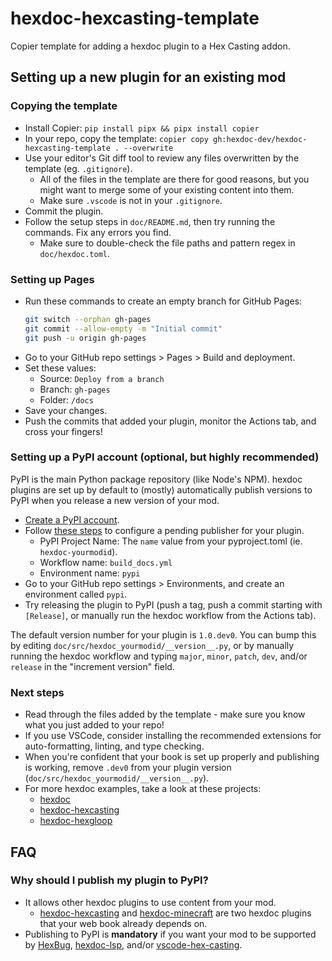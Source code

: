 # hexdoc-hexcasting-template
Copier template for adding a hexdoc plugin to a Hex Casting addon.

## Setting up a new plugin for an existing mod

### Copying the template

* Install Copier: `pip install pipx && pipx install copier`
* In your repo, copy the template: `copier copy gh:hexdoc-dev/hexdoc-hexcasting-template . --overwrite`
* Use your editor's Git diff tool to review any files overwritten by the template (eg. `.gitignore`).
  * All of the files in the template are there for good reasons, but you might want to merge some of your existing content into them.
  * Make sure `.vscode` is not in your `.gitignore`.
* Commit the plugin.
* Follow the setup steps in `doc/README.md`, then try running the commands. Fix any errors you find.
  * Make sure to double-check the file paths and pattern regex in `doc/hexdoc.toml`.

### Setting up Pages

* Run these commands to create an empty branch for GitHub Pages:
  ```sh
  git switch --orphan gh-pages
  git commit --allow-empty -m "Initial commit"
  git push -u origin gh-pages
  ```
* Go to your GitHub repo settings > Pages > Build and deployment.
* Set these values:
  * Source: `Deploy from a branch`
  * Branch: `gh-pages`
  * Folder: `/docs`
* Save your changes.
* Push the commits that added your plugin, monitor the Actions tab, and cross your fingers!

### Setting up a PyPI account (optional, but highly recommended)

PyPI is the main Python package repository (like Node's NPM). hexdoc plugins are set up by default to (mostly) automatically publish versions to PyPI when you release a new version of your mod.

* [Create a PyPI account](https://pypi.org/account/register/).
* Follow [these steps](https://docs.pypi.org/trusted-publishers/creating-a-project-through-oidc/) to configure a pending publisher for your plugin.
  * PyPI Project Name: The `name` value from your pyproject.toml (ie. `hexdoc-yourmodid`).
  * Workflow name: `build_docs.yml`
  * Environment name: `pypi`
* Go to your GitHub repo settings > Environments, and create an environment called `pypi`.
* Try releasing the plugin to PyPI (push a tag, push a commit starting with `[Release]`, or manually run the hexdoc workflow from the Actions tab).

The default version number for your plugin is `1.0.dev0`. You can bump this by editing `doc/src/hexdoc_yourmodid/__version__.py`, or by manually running the hexdoc workflow and typing `major`, `minor`, `patch`, `dev`, and/or `release` in the "increment version" field.

### Next steps

* Read through the files added by the template - make sure you know what you just added to your repo!
* If you use VSCode, consider installing the recommended extensions for auto-formatting, linting, and type checking.
* When you're confident that your book is set up properly and publishing is working, remove `.dev0` from your plugin version (`doc/src/hexdoc_yourmodid/__version__.py`).
* For more hexdoc examples, take a look at these projects:
  * [hexdoc](https://github.com/hexdoc-dev/hexdoc)
  * [hexdoc-hexcasting](https://github.com/object-Object/HexMod)
  * [hexdoc-hexgloop](https://github.com/SamsTheNerd/HexGloop)

## FAQ

### Why should I publish my plugin to PyPI?

* It allows other hexdoc plugins to use content from your mod.
  * [hexdoc-hexcasting](https://pypi.org/project/hexdoc-hexcasting/) and [hexdoc-minecraft](https://pypi.org/project/hexdoc-minecraft/) are two hexdoc plugins that your web book already depends on.
* Publishing to PyPI is **mandatory** if you want your mod to be supported by [HexBug](https://github.com/object-Object/HexBug), [hexdoc-lsp](https://github.com/hexdoc-dev/hexdoc-lsp), and/or [vscode-hex-casting](https://github.com/object-Object/vscode-hex-casting).
